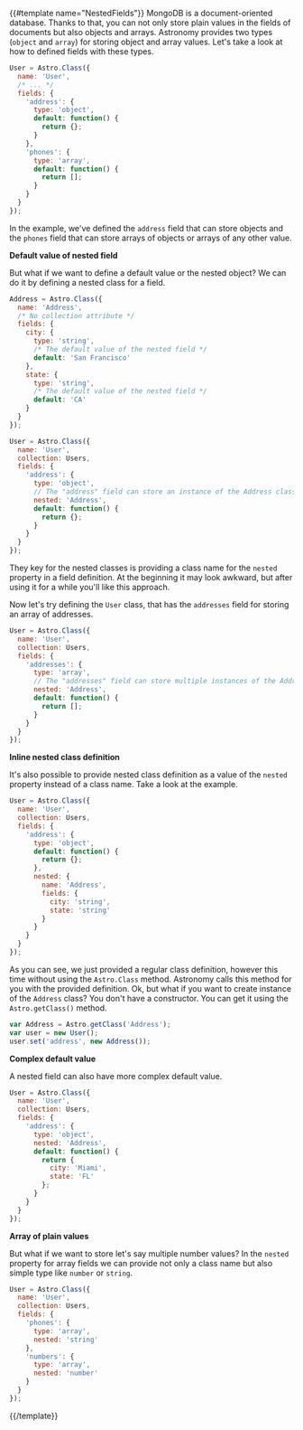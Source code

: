 {{#template name="NestedFields"}}
MongoDB is a document-oriented database. Thanks to that, you can not only store plain values in the fields of documents but also objects and arrays. Astronomy provides two types (`object` and `array`) for storing object and array values. Let's take a look at how to defined fields with these types.

```js
User = Astro.Class({
  name: 'User',
  /* ... */
  fields: {
    'address': {
      type: 'object',
      default: function() {
        return {};
      }
    },
    'phones': {
      type: 'array',
      default: function() {
        return [];
      }
    }
  }
});
```

In the example, we've defined the `address` field that can store objects and the `phones` field that can store arrays of objects or arrays of any other value.

**Default value of nested field**

But what if we want to define a default value or the nested object? We can do it by defining a nested class for a field.

```js
Address = Astro.Class({
  name: 'Address',
  /* No collection attribute */
  fields: {
    city: {
      type: 'string',
      /* The default value of the nested field */
      default: 'San Francisco'
    },
    state: {
      type: 'string',
      /* The default value of the nested field */
      default: 'CA'
    }
  }
});

User = Astro.Class({
  name: 'User',
  collection: Users,
  fields: {
    'address': {
      type: 'object',
      // The "address" field can store an instance of the Address class.
      nested: 'Address',
      default: function() {
        return {};
      }
    }
  }
});
```

They key for the nested classes is providing a class name for the `nested` property in a field definition. At the beginning it may look awkward, but after using it for a while you'll like this approach.

Now let's try defining the `User` class, that has the `addresses` field for storing an array of addresses.

```js
User = Astro.Class({
  name: 'User',
  collection: Users,
  fields: {
    'addresses': {
      type: 'array',
      // The "addresses" field can store multiple instances of the Address class.
      nested: 'Address',
      default: function() {
        return [];
      }
    }
  }
});
```

**Inline nested class definition**

It's also possible to provide nested class definition as a value of the `nested` property instead of a class name. Take a look at the example.

```js
User = Astro.Class({
  name: 'User',
  collection: Users,
  fields: {
    'address': {
      type: 'object',
      default: function() {
        return {};
      },
      nested: {
        name: 'Address',
        fields: {
          city: 'string',
          state: 'string'
        }
      }
    }
  }
});
```

As you can see, we just provided a regular class definition, however this time without using the `Astro.Class` method. Astronomy calls this method for you with the provided definition. Ok, but what if you want to create instance of the `Address` class? You don't have a constructor. You can get it using the `Astro.getClass()` method.

```js
var Address = Astro.getClass('Address');
var user = new User();
user.set('address', new Address());
```

**Complex default value**

A nested field can also have more complex default value.

```js
User = Astro.Class({
  name: 'User',
  collection: Users,
  fields: {
    'address': {
      type: 'object',
      nested: 'Address',
      default: function() {
        return {
          city: 'Miami',
          state: 'FL'
        };
      }
    }
  }
});
```

**Array of plain values**

But what if we want to store let's say multiple number values? In the `nested` property for array fields we can provide not only a class name but also simple type like `number` or `string`.

```js
User = Astro.Class({
  name: 'User',
  collection: Users,
  fields: {
    'phones': {
      type: 'array',
      nested: 'string'
    },
    'numbers': {
      type: 'array',
      nested: 'number'
    }
  }
});
```
{{/template}}
